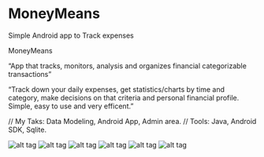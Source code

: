 # MoneyMeans
Simple Android app to Track expenses

MoneyMeans

“App that tracks, monitors, analysis and organizes financial categorizable transactions”

“Track down your daily expenses, get statistics/charts by time and category, make decisions on that criteria and personal financial profile.
Simple, easy to use and very efficent.”

// My Taks: Data Modeling, Android App, Admin area. 
// Tools: Java, Android SDK, Sqlite.


![alt tag](http://diogomoura.esy.es/wp-content/themes/themeforest-6434280-impreza-retina-responsive-wordpress-theme/Impreza/img/slider-moneymeans/splash-screen-0.JPG)
![alt tag](http://diogomoura.esy.es/wp-content/themes/themeforest-6434280-impreza-retina-responsive-wordpress-theme/Impreza/img/slider-moneymeans/date-select-3.JPG)
![alt tag](http://diogomoura.esy.es/wp-content/themes/themeforest-6434280-impreza-retina-responsive-wordpress-theme/Impreza/img/slider-moneymeans/expenses-list-4.JPG)
![alt tag](http://diogomoura.esy.es/wp-content/themes/themeforest-6434280-impreza-retina-responsive-wordpress-theme/Impreza/img/slider-moneymeans/inicial-rastreado-1.JPG)
![alt tag](http://diogomoura.esy.es/wp-content/themes/themeforest-6434280-impreza-retina-responsive-wordpress-theme/Impreza/img/slider-moneymeans/projetor-financiamento-2.JPG)
![alt tag](http://diogomoura.esy.es/wp-content/themes/themeforest-6434280-impreza-retina-responsive-wordpress-theme/Impreza/img/slider-moneymeans/category-graph-5.JPG)







